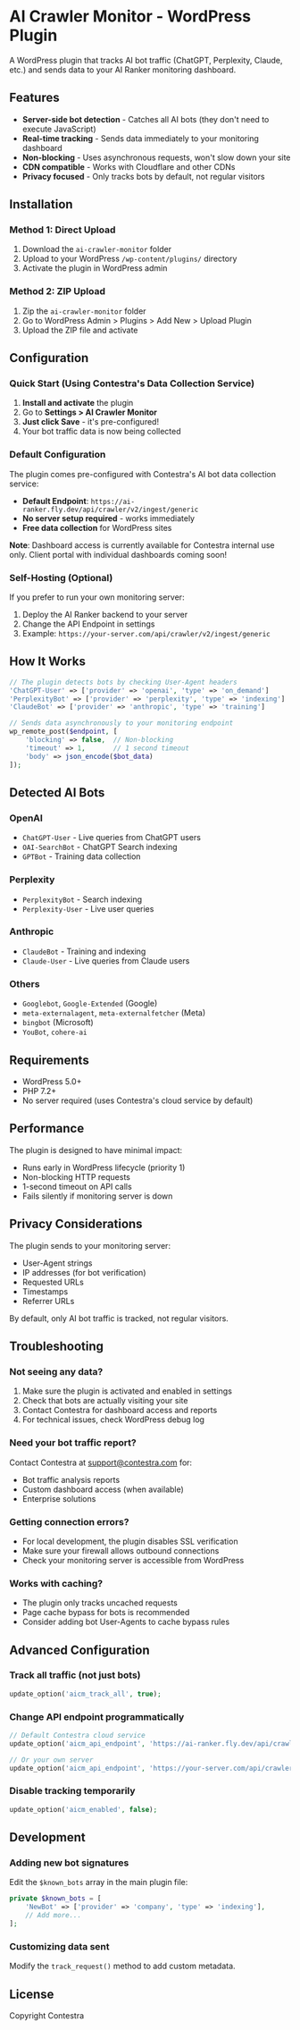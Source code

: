 # AI Crawler Monitor - WordPress Plugin

A WordPress plugin that tracks AI bot traffic (ChatGPT, Perplexity, Claude, etc.) and sends data to your AI Ranker monitoring dashboard.

## Features

- **Server-side bot detection** - Catches all AI bots (they don't need to execute JavaScript)
- **Real-time tracking** - Sends data immediately to your monitoring dashboard
- **Non-blocking** - Uses asynchronous requests, won't slow down your site
- **CDN compatible** - Works with Cloudflare and other CDNs
- **Privacy focused** - Only tracks bots by default, not regular visitors

## Installation

### Method 1: Direct Upload
1. Download the `ai-crawler-monitor` folder
2. Upload to your WordPress `/wp-content/plugins/` directory
3. Activate the plugin in WordPress admin

### Method 2: ZIP Upload
1. Zip the `ai-crawler-monitor` folder
2. Go to WordPress Admin > Plugins > Add New > Upload Plugin
3. Upload the ZIP file and activate

## Configuration

### Quick Start (Using Contestra's Data Collection Service)
1. **Install and activate** the plugin
2. Go to **Settings > AI Crawler Monitor**
3. **Just click Save** - it's pre-configured!
4. Your bot traffic data is now being collected

### Default Configuration
The plugin comes pre-configured with Contestra's AI bot data collection service:
- **Default Endpoint**: `https://ai-ranker.fly.dev/api/crawler/v2/ingest/generic`
- **No server setup required** - works immediately
- **Free data collection** for WordPress sites

**Note**: Dashboard access is currently available for Contestra internal use only. Client portal with individual dashboards coming soon!

### Self-Hosting (Optional)
If you prefer to run your own monitoring server:
1. Deploy the AI Ranker backend to your server
2. Change the API Endpoint in settings
3. Example: `https://your-server.com/api/crawler/v2/ingest/generic`

## How It Works

```php
// The plugin detects bots by checking User-Agent headers
'ChatGPT-User' => ['provider' => 'openai', 'type' => 'on_demand']
'PerplexityBot' => ['provider' => 'perplexity', 'type' => 'indexing']
'ClaudeBot' => ['provider' => 'anthropic', 'type' => 'training']

// Sends data asynchronously to your monitoring endpoint
wp_remote_post($endpoint, [
    'blocking' => false,  // Non-blocking
    'timeout' => 1,       // 1 second timeout
    'body' => json_encode($bot_data)
]);
```

## Detected AI Bots

### OpenAI
- `ChatGPT-User` - Live queries from ChatGPT users
- `OAI-SearchBot` - ChatGPT Search indexing
- `GPTBot` - Training data collection

### Perplexity
- `PerplexityBot` - Search indexing
- `Perplexity-User` - Live user queries

### Anthropic
- `ClaudeBot` - Training and indexing
- `Claude-User` - Live queries from Claude users

### Others
- `Googlebot`, `Google-Extended` (Google)
- `meta-externalagent`, `meta-externalfetcher` (Meta)
- `bingbot` (Microsoft)
- `YouBot`, `cohere-ai`

## Requirements

- WordPress 5.0+
- PHP 7.2+
- No server required (uses Contestra's cloud service by default)

## Performance

The plugin is designed to have minimal impact:
- Runs early in WordPress lifecycle (priority 1)
- Non-blocking HTTP requests
- 1-second timeout on API calls
- Fails silently if monitoring server is down

## Privacy Considerations

The plugin sends to your monitoring server:
- User-Agent strings
- IP addresses (for bot verification)
- Requested URLs
- Timestamps
- Referrer URLs

By default, only AI bot traffic is tracked, not regular visitors.

## Troubleshooting

### Not seeing any data?
1. Make sure the plugin is activated and enabled in settings
2. Check that bots are actually visiting your site
3. Contact Contestra for dashboard access and reports
4. For technical issues, check WordPress debug log

### Need your bot traffic report?
Contact Contestra at support@contestra.com for:
- Bot traffic analysis reports
- Custom dashboard access (when available)
- Enterprise solutions

### Getting connection errors?
- For local development, the plugin disables SSL verification
- Make sure your firewall allows outbound connections
- Check your monitoring server is accessible from WordPress

### Works with caching?
- The plugin only tracks uncached requests
- Page cache bypass for bots is recommended
- Consider adding bot User-Agents to cache bypass rules

## Advanced Configuration

### Track all traffic (not just bots)
```php
update_option('aicm_track_all', true);
```

### Change API endpoint programmatically
```php
// Default Contestra cloud service
update_option('aicm_api_endpoint', 'https://ai-ranker.fly.dev/api/crawler/v2/ingest/generic');

// Or your own server
update_option('aicm_api_endpoint', 'https://your-server.com/api/crawler/v2/ingest/generic');
```

### Disable tracking temporarily
```php
update_option('aicm_enabled', false);
```

## Development

### Adding new bot signatures
Edit the `$known_bots` array in the main plugin file:
```php
private $known_bots = [
    'NewBot' => ['provider' => 'company', 'type' => 'indexing'],
    // Add more...
];
```

### Customizing data sent
Modify the `track_request()` method to add custom metadata.

## License

Copyright Contestra